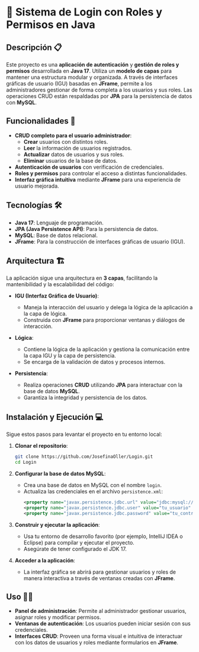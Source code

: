 # 🔐 **Sistema de Login con Roles y Permisos en Java**

## Descripción 📋

Este proyecto es una **aplicación de autenticación** y **gestión de roles y permisos** desarrollada en **Java 17**. Utiliza un **modelo de capas** para mantener una estructura modular y organizada. A través de interfaces gráficas de usuario (IGU) basadas en **JFrame**, permite a los administradores gestionar de forma completa a los usuarios y sus roles. Las operaciones CRUD están respaldadas por **JPA** para la persistencia de datos con **MySQL**.

## Funcionalidades 🚀

- **CRUD completo para el usuario administrador**:
  - **Crear** usuarios con distintos roles.
  - **Leer** la información de usuarios registrados.
  - **Actualizar** datos de usuarios y sus roles.
  - **Eliminar** usuarios de la base de datos.
- **Autenticación de usuarios** con verificación de credenciales.
- **Roles y permisos** para controlar el acceso a distintas funcionalidades.
- **Interfaz gráfica intuitiva** mediante **JFrame** para una experiencia de usuario mejorada.

## Tecnologías 🛠️

- **Java 17**: Lenguaje de programación.
- **JPA (Java Persistence API)**: Para la persistencia de datos.
- **MySQL**: Base de datos relacional.
- **JFrame**: Para la construcción de interfaces gráficas de usuario (IGU).

## Arquitectura 🏗️

La aplicación sigue una arquitectura en **3 capas**, facilitando la mantenibilidad y la escalabilidad del código:

- **IGU (Interfaz Gráfica de Usuario)**: 
  - Maneja la interacción del usuario y delega la lógica de la aplicación a la capa de lógica.
  - Construida con **JFrame** para proporcionar ventanas y diálogos de interacción.

- **Lógica**: 
  - Contiene la lógica de la aplicación y gestiona la comunicación entre la capa IGU y la capa de persistencia.
  - Se encarga de la validación de datos y procesos internos.

- **Persistencia**: 
  - Realiza operaciones **CRUD** utilizando **JPA** para interactuar con la base de datos **MySQL**.
  - Garantiza la integridad y persistencia de los datos.

## Instalación y Ejecución 💻

Sigue estos pasos para levantar el proyecto en tu entorno local:

1. **Clonar el repositorio**:
   ```bash
   git clone https://github.com/JosefinaOller/Login.git
   cd Login
   ```

2. **Configurar la base de datos MySQL**: 
   - Crea una base de datos en MySQL con el nombre `login`.
   - Actualiza las credenciales en el archivo `persistence.xml`:
     ```xml
     <property name="javax.persistence.jdbc.url" value="jdbc:mysql://localhost:3306/login" />
     <property name="javax.persistence.jdbc.user" value="tu_usuario" />
     <property name="javax.persistence.jdbc.password" value="tu_contraseña" />
     ```

3. **Construir y ejecutar la aplicación**:
   - Usa tu entorno de desarrollo favorito (por ejemplo, IntelliJ IDEA o Eclipse) para compilar y ejecutar el proyecto.
   - Asegúrate de tener configurado el JDK 17.

4. **Acceder a la aplicación**:
   - La interfaz gráfica se abrirá para gestionar usuarios y roles de manera interactiva a través de ventanas creadas con **JFrame**.

## Uso 🧑‍💻

- **Panel de administración**: Permite al administrador gestionar usuarios, asignar roles y modificar permisos.
- **Ventanas de autenticación**: Los usuarios pueden iniciar sesión con sus credenciales.
- **Interfaces CRUD**: Proveen una forma visual e intuitiva de interactuar con los datos de usuarios y roles mediante formularios en **JFrame**.
